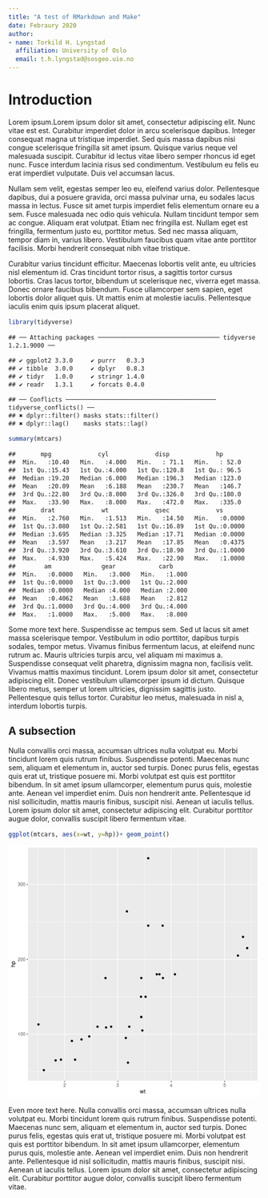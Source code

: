 ```yaml
---
title: "A test of RMarkdown and Make"
date: Febraury 2020
author:
- name: Torkild H. Lyngstad
  affiliation: University of Oslo
  email: t.h.lyngstad@sosgeo.uio.no
---
```


# Introduction

Lorem ipsum.Lorem ipsum dolor sit amet, consectetur adipiscing elit. Nunc vitae est est. Curabitur imperdiet dolor in arcu scelerisque dapibus. Integer consequat magna ut tristique imperdiet. Sed quis massa dapibus nisi congue scelerisque fringilla sit amet ipsum. Quisque varius neque vel malesuada suscipit. Curabitur id lectus vitae libero semper rhoncus id eget nunc. Fusce interdum lacinia risus sed condimentum. Vestibulum eu felis eu erat imperdiet vulputate. Duis vel accumsan lacus.

Nullam sem velit, egestas semper leo eu, eleifend varius dolor. Pellentesque dapibus, dui a posuere gravida, orci massa pulvinar urna, eu sodales lacus massa in lectus. Fusce sit amet turpis imperdiet felis elementum ornare eu a sem. Fusce malesuada nec odio quis vehicula. Nullam tincidunt tempor sem ac congue. Aliquam erat volutpat. Etiam nec fringilla est. Nullam eget est fringilla, fermentum justo eu, porttitor metus. Sed nec massa aliquam, tempor diam in, varius libero. Vestibulum faucibus quam vitae ante porttitor facilisis. Morbi hendrerit consequat nibh vitae tristique.

Curabitur varius tincidunt efficitur. Maecenas lobortis velit ante, eu ultricies nisl elementum id. Cras tincidunt tortor risus, a sagittis tortor cursus lobortis. Cras lacus tortor, bibendum ut scelerisque nec, viverra eget massa. Donec ornare faucibus bibendum. Fusce ullamcorper sem sapien, eget lobortis dolor aliquet quis. Ut mattis enim at molestie iaculis. Pellentesque iaculis enim quis ipsum placerat aliquet.


```r
library(tidyverse)
```

```
## ── Attaching packages ────────────────────────────────── tidyverse 1.2.1.9000 ──
```

```
## ✔ ggplot2 3.3.0     ✔ purrr   0.3.3
## ✔ tibble  3.0.0     ✔ dplyr   0.8.3
## ✔ tidyr   1.0.0     ✔ stringr 1.4.0
## ✔ readr   1.3.1     ✔ forcats 0.4.0
```

```
## ── Conflicts ────────────────────────────────────────── tidyverse_conflicts() ──
## ✖ dplyr::filter() masks stats::filter()
## ✖ dplyr::lag()    masks stats::lag()
```

```r
summary(mtcars)
```

```
##       mpg             cyl             disp             hp       
##  Min.   :10.40   Min.   :4.000   Min.   : 71.1   Min.   : 52.0  
##  1st Qu.:15.43   1st Qu.:4.000   1st Qu.:120.8   1st Qu.: 96.5  
##  Median :19.20   Median :6.000   Median :196.3   Median :123.0  
##  Mean   :20.09   Mean   :6.188   Mean   :230.7   Mean   :146.7  
##  3rd Qu.:22.80   3rd Qu.:8.000   3rd Qu.:326.0   3rd Qu.:180.0  
##  Max.   :33.90   Max.   :8.000   Max.   :472.0   Max.   :335.0  
##       drat             wt             qsec             vs        
##  Min.   :2.760   Min.   :1.513   Min.   :14.50   Min.   :0.0000  
##  1st Qu.:3.080   1st Qu.:2.581   1st Qu.:16.89   1st Qu.:0.0000  
##  Median :3.695   Median :3.325   Median :17.71   Median :0.0000  
##  Mean   :3.597   Mean   :3.217   Mean   :17.85   Mean   :0.4375  
##  3rd Qu.:3.920   3rd Qu.:3.610   3rd Qu.:18.90   3rd Qu.:1.0000  
##  Max.   :4.930   Max.   :5.424   Max.   :22.90   Max.   :1.0000  
##        am              gear            carb      
##  Min.   :0.0000   Min.   :3.000   Min.   :1.000  
##  1st Qu.:0.0000   1st Qu.:3.000   1st Qu.:2.000  
##  Median :0.0000   Median :4.000   Median :2.000  
##  Mean   :0.4062   Mean   :3.688   Mean   :2.812  
##  3rd Qu.:1.0000   3rd Qu.:4.000   3rd Qu.:4.000  
##  Max.   :1.0000   Max.   :5.000   Max.   :8.000
```

Some more text here.
Suspendisse ac tempus sem. Sed ut lacus sit amet massa scelerisque tempor. Vestibulum in odio porttitor, dapibus turpis sodales, tempor metus. Vivamus finibus fermentum lacus, at eleifend nunc rutrum ac. Mauris ultricies turpis arcu, vel aliquam mi maximus a. Suspendisse consequat velit pharetra, dignissim magna non, facilisis velit. Vivamus mattis maximus tincidunt. Lorem ipsum dolor sit amet, consectetur adipiscing elit. Donec vestibulum ullamcorper ipsum id dictum. Quisque libero metus, semper ut lorem ultricies, dignissim sagittis justo. Pellentesque quis tellus tortor. Curabitur leo metus, malesuada in nisl a, interdum lobortis turpis.

## A subsection

Nulla convallis orci massa, accumsan ultrices nulla volutpat eu. Morbi tincidunt lorem quis rutrum finibus. Suspendisse potenti. Maecenas nunc sem, aliquam et elementum in, auctor sed turpis. Donec purus felis, egestas quis erat ut, tristique posuere mi. Morbi volutpat est quis est porttitor bibendum. In sit amet ipsum ullamcorper, elementum purus quis, molestie ante. Aenean vel imperdiet enim. Duis non hendrerit ante. Pellentesque id nisl sollicitudin, mattis mauris finibus, suscipit nisi. Aenean ut iaculis tellus. Lorem ipsum dolor sit amet, consectetur adipiscing elit. Curabitur porttitor augue dolor, convallis suscipit libero fermentum vitae.





```r
ggplot(mtcars, aes(x=wt, y=hp))+ geom_point()
```

![plot of chunk chunk-with-figure](figure/chunk-with-figure-1.png)


Even more text here. Nulla convallis orci massa, accumsan ultrices nulla volutpat eu. Morbi tincidunt lorem quis rutrum finibus. Suspendisse potenti. Maecenas nunc sem, aliquam et elementum in, auctor sed turpis. Donec purus felis, egestas quis erat ut, tristique posuere mi. Morbi volutpat est quis est porttitor bibendum. In sit amet ipsum ullamcorper, elementum purus quis, molestie ante. Aenean vel imperdiet enim. Duis non hendrerit ante. Pellentesque id nisl sollicitudin, mattis mauris finibus, suscipit nisi. Aenean ut iaculis tellus. Lorem ipsum dolor sit amet, consectetur adipiscing elit. Curabitur porttitor augue dolor, convallis suscipit libero fermentum vitae.



